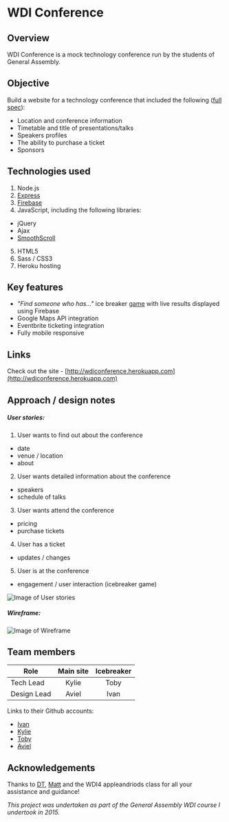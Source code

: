 # WDI Conference

## Overview

WDI Conference is a mock technology conference run by the students of General Assembly.

## Objective

Build a website for a technology conference that included the following ([full spec](https://github.com/mattswann/WDI4_conf/blob/master/conf-doc.md)):
- Location and conference information
- Timetable and title of presentations/talks
- Speakers profiles
- The ability to purchase a ticket
- Sponsors

## Technologies used

1. Node.js
2. [Express](http://expressjs.com/en/index.html)
3. [Firebase](https://www.firebase.com)
4. JavaScript, including the following libraries:
  - jQuery
  - Ajax
  - [SmoothScroll](http://www.dwuser.com/education/content/quick-guide-adding-smooth-scrolling-to-your-webpages/)
5. HTML5
6. Sass / CSS3
7. Heroku hosting

## Key features

- *"Find someone who has..."* ice breaker [game](http://wdiconference.herokuapp.com/game) with live results displayed using Firebase
- Google Maps API integration
- Eventbrite ticketing integration
- Fully mobile responsive

## Links

Check out the site - [http://wdiconference.herokuapp.com](http://wdiconference.herokuapp.com)

## Approach / design notes

##### User stories:

1. User wants to find out about the conference
  - date
  - venue / location
  - about
2. User wants detailed information about the conference
  - speakers
  - schedule of talks
3. User wants attend the conference
  - pricing
  - purchase tickets
4. User has a ticket
  - updates / changes
5. User is at the conference
  - engagement / user interaction (icebreaker game)

![Image of User stories](https://raw.githubusercontent.com/avielgoh/WDI-Project-4-Conference/master/public/images/planning/user_stories.jpg)


##### Wireframe:

![Image of Wireframe](https://raw.githubusercontent.com/avielgoh/WDI-Project-4-Conference/master/public/images/planning/wireframe.jpg)

## Team members

| Role          | Main site | Icebreaker  |
|---------------|:---------:|:-----------:|
| Tech Lead     | Kylie     | Toby        |
| Design Lead   | Aviel     | Ivan        |

Links to their Github accounts:
- [Ivan](https://github.com/ivanyapeter)
- [Kylie](https://github.com/kksy)
- [Toby](https://github.com/fyrdmen)
- [Aviel](https://github.com/avielgoh)

## Acknowledgements

Thanks to [DT](https://github.com/epoch), [Matt](https://github.com/mattswann) and the WDI4 appleandriods class for all your assistance and guidance!

*This project was undertaken as part of the General Assembly WDI course I undertook in 2015.*
